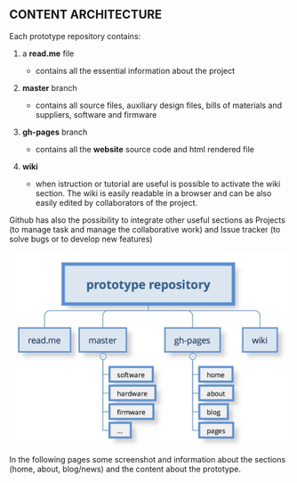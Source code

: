 ## CONTENT ARCHITECTURE

Each prototype repository contains:

1. a **read.me** file

    * contains all the essential information about the project

2. **master** branch

    * contains all source files, auxiliary design files, bills of materials and suppliers, software and firmware

3. **gh-pages** branch

    * contains all the **website** source code and html rendered file

4. **wiki**

    * when istruction or tutorial are useful is possible to activate the wiki section. The wiki is easily readable in a browser and can be also easily edited by collaborators of the project.

Github has also the possibility to integrate other useful sections as Projects (to manage task and manage the collaborative work) and Issue tracker (to solve bugs or to develop new features)

![image alt text](assets/image_1.jpg)

In the following pages some screenshot and information about the sections (home, about, blog/news) and the content about the prototype.